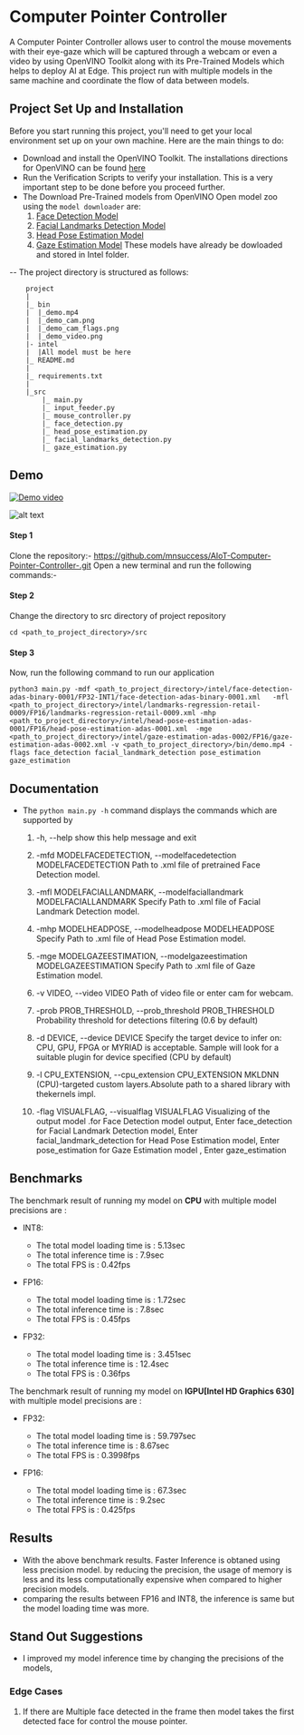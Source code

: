 # Computer Pointer Controller
A Computer Pointer Controller allows user to control the mouse movements with their eye-gaze which will be captured through a webcam or even a video by using OpenVINO Toolkit along with its Pre-Trained Models which helps to deploy AI at Edge. This project run with multiple models in the same machine and coordinate the flow of data between models.

## Project Set Up and Installation
Before you start running this project, you'll need to get your local environment set up on your own machine. Here are the main things to do:
- Download and install the OpenVINO Toolkit. The installations directions for OpenVINO can be found [here](https://docs.openvinotoolkit.org/latest/index.html)
- Run the Verification Scripts to verify your installation. This is a very important step to be done before you proceed further.
- The  Download Pre-Trained models from OpenVINO Open model zoo using the ```model downloader``` are:
    1. [Face Detection Model](https://docs.openvinotoolkit.org/latest/_models_intel_face_detection_adas_binary_0001_description_face_detection_adas_binary_0001.html)
    2. [Facial Landmarks Detection Model](https://docs.openvinotoolkit.org/latest/_models_intel_landmarks_regression_retail_0009_description_landmarks_regression_retail_0009.html)
    3. [Head Pose Estimation Model](https://docs.openvinotoolkit.org/latest/_models_intel_head_pose_estimation_adas_0001_description_head_pose_estimation_adas_0001.html)
    4. [Gaze Estimation Model](https://docs.openvinotoolkit.org/latest/_models_intel_gaze_estimation_adas_0002_description_gaze_estimation_adas_0002.html)
 These models have already be dowloaded and stored in Intel folder.

 -- The project directory is structured as follows:
```
    project
    |  
    |_ bin
    |  |_demo.mp4
    |  |_demo_cam.png
    |  |_demo_cam_flags.png
    |  |_demo_video.png
    |- intel
    |  |All model must be here      
    |_ README.md    
    |   
    |_ requirements.txt   
    |    
    |_src
        |_ main.py
        |_ input_feeder.py
        |_ mouse_controller.py
        |_ face_detection.py
        |_ head_pose_estimation.py
        |_ facial_landmarks_detection.py
        |_ gaze_estimation.py
``` 
## Demo
[![Demo video](https://img.youtube.com/vi/t8uR_jaJIzY/0.jpg)](https://youtu.be/t8uR_jaJIzY)

![alt text](https://github.com/mnsuccess/AIoT-Computer-Pointer-Controller-/blob/master/bin/demo_flags.png?raw=true)

#### Step 1
Clone the repository:- https://github.com/mnsuccess/AIoT-Computer-Pointer-Controller-.git
Open a new terminal and run the following commands:-
#### Step 2
Change the directory to src directory of project repository
``` 
cd <path_to_project_directory>/src
```
#### Step 3
 Now, run the following command to run our application
```
python3 main.py -mdf <path_to_project_directory>/intel/face-detection-adas-binary-0001/FP32-INT1/face-detection-adas-binary-0001.xml   -mfl <path_to_project_directory>/intel/landmarks-regression-retail-0009/FP16/landmarks-regression-retail-0009.xml -mhp  <path_to_project_directory>/intel/head-pose-estimation-adas-0001/FP16/head-pose-estimation-adas-0001.xml  -mge  <path_to_project_directory>/intel/gaze-estimation-adas-0002/FP16/gaze-estimation-adas-0002.xml -v <path_to_project_directory>/bin/demo.mp4 -flags face_detection facial_landmark_detection pose_estimation gaze_estimation
```

## Documentation
- The ```python main.py -h``` command displays the commands which are supported by 
  1. -h, --help            show this help message and exit

  2. -mfd MODELFACEDETECTION, --modelfacedetection MODELFACEDETECTION
                        Path to .xml file of pretrained Face Detection model.

  2. -mfl MODELFACIALLANDMARK, --modelfaciallandmark MODELFACIALLANDMARK
                        Specify Path to .xml file of Facial Landmark Detection
                        model.

  3. -mhp MODELHEADPOSE, --modelheadpose MODELHEADPOSE
                        Specify Path to .xml file of Head Pose Estimation
                        model.

  4. -mge MODELGAZEESTIMATION, --modelgazeestimation MODELGAZEESTIMATION
                        Specify Path to .xml file of Gaze Estimation model.

  5.  -v VIDEO, --video VIDEO
                        Path of video file or enter cam for webcam.

  6.  -prob PROB_THRESHOLD, --prob_threshold PROB_THRESHOLD
                        Probability threshold for detections filtering (0.6 by
                        default)

  7. -d DEVICE, --device DEVICE
                        Specify the target device to infer on: CPU, GPU, FPGA
                        or MYRIAD is acceptable. Sample will look for a
                        suitable plugin for device specified (CPU by default)
  8. -l CPU_EXTENSION, --cpu_extension CPU_EXTENSION
                        MKLDNN (CPU)-targeted custom layers.Absolute path to a
                        shared library with thekernels impl.

  9. -flag VISUALFLAG, --visualflag VISUALFLAG
                        Visualizing of the output model .for Face Detection
                        model output, Enter face_detection for Facial Landmark
                        Detection model, Enter facial_landmark_detection for
                        Head Pose Estimation model, Enter pose_estimation for
                        Gaze Estimation model , Enter gaze_estimation

## Benchmarks
The benchmark result of running my model on **CPU** with multiple model precisions are :
- INT8:
  - The total model loading time is : 5.13sec
  - The total inference time is : 7.9sec
  - The total FPS is : 0.42fps

- FP16:
  - The total model loading time is : 1.72sec
  - The total inference time is : 7.8sec
  - The total FPS is : 0.45fps 

- FP32:
  - The total model loading time is : 3.451sec
  - The total inference time is : 12.4sec
  - The total FPS is : 0.36fps
  
The benchmark result of running my model on **IGPU[Intel HD Graphics 630]** with multiple model precisions are :
- FP32:
  - The total model loading time is : 59.797sec
  - The total inference time is : 8.67sec
  - The total FPS is : 0.3998fps
  
- FP16:
  - The total model loading time is : 67.3sec
  - The total inference time is : 9.2sec
  - The total FPS is : 0.425fps

## Results
- With the above benchmark results. Faster Inference is obtaned using less precision model.
by reducing the precision, the usage of memory is less and its less computationally expensive when compared to higher precision models. 
- comparing the results between FP16 and INT8, the inference is same but the model loading time was more.


## Stand Out Suggestions
- I improved my model inference time by changing the precisions of the models,


### Edge Cases

1. If there are Multiple face detected in the frame then model takes the first detected face for control the mouse  pointer.

